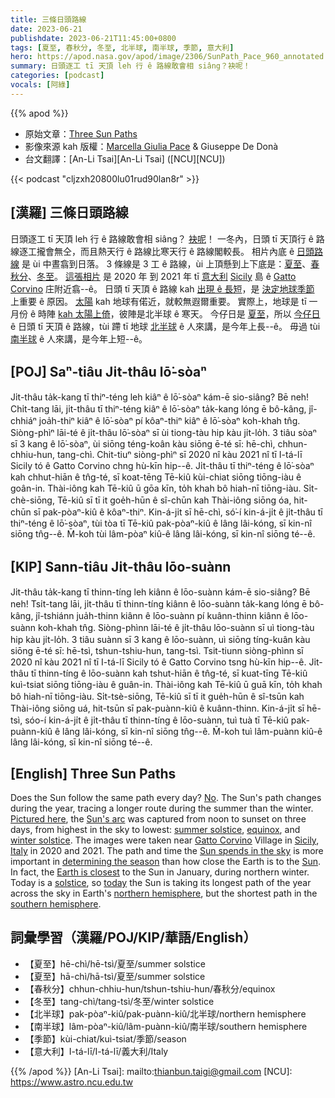 ```yaml
---
title: 三條日頭路線
date: 2023-06-21
publishdate: 2023-06-21T11:45:00+0800
tags: [夏至, 春秋分, 冬至, 北半球, 南半球, 季節, 意大利]
hero: https://apod.nasa.gov/apod/image/2306/SunPath_Pace_960_annotated.jpg
summary: 日頭逐工 tī 天頂 leh 行 ê 路線敢會相 siâng？袂呢！
categories: [podcast]
vocals: [阿綠]
---
```


{{% apod %}}

- 原始文章：[Three Sun Paths](https://apod.nasa.gov/apod/ap230621.html)
- 影像來源 kah 版權：[Marcella Giulia Pace](https://www.instagram.com/marcella_giulia_pace/) & Giuseppe De Donà
- 台文翻譯：[An-Li Tsai][An-Li Tsai] ([NCU][NCU])

{{< podcast "cljzxh20800lu01rud90lan8r" >}}

## [漢羅] 三條日頭路線
日頭逐工 tī 天頂 leh 行 ê 路線敢會相 siâng？
[袂呢][No]！
一冬內，日頭 tī 天頂行 ê 路線逐工攏會無仝，而且熱天行 ê 路線比寒天行 ê 路線閣較長。
相片內底 ê [日頭路線][Sun's arc] 是 ùi 中晝翕到日落。
3 條線是 3 工 ê 路線，ùi 上頂懸到上下底是：[夏至][summer solstice]、[春秋分][equinox]、[冬至][winter solstice]。
[這張相片][Pictured here] 是 2020 年 到 2021 年 tī [意大利][Italy] [Sicily][Sicily] 島 ê [Gatto Corvino][Gatto Corvino] 庄附近翕--ê。
日頭 tī 天頂 ê 路線 kah [出現 ê 長短][Sun spends in the sky]，是 [決定地球季節][determining the season] 上重要 ê 原因。
[太陽][Sun] kah 地球有偌近，就較無遐爾重要。
實際上，地球是 tī 一月份 ê 時陣 [kah 太陽上倚][Earth is closest]，彼陣是北半球 ê 寒天。
今仔日是 [夏至][solstice]，所以 [今仔日][today] ê 日頭 tī 天頂 ê 路線，tùi 蹛 tī 地球 [北半球][northern hemisphere] ê 人來講，是今年上長--ê。
毋過 tùi [南半球][southern hemisphere] ê 人來講，是今年上短--ê。

## [POJ] Saⁿ-tiâu Ji̍t-thâu lō͘-sòaⁿ
Ji̍t-thâu ta̍k-kang tī thiⁿ-téng leh kiâⁿ ê lō͘-sòaⁿ kám-ē sio-siâng?
Bē neh!
Chi̍t-tang lāi, ji̍t-thâu tī thiⁿ-téng kiâⁿ ê lō͘-sòaⁿ ta̍k-kang lóng ē bô-kâng, jî-chhiáⁿ joa̍h-thiⁿ kiâⁿ ê lō͘-sòaⁿ pí kôaⁿ-thiⁿ kiâⁿ ê lō͘-sòaⁿ koh-khah tn̂g.
Siòng-phìⁿ lāi-té ê ji̍t-thâu lō͘-sòaⁿ sī ùi tiong-tàu hip kàu ji̍t-lo̍h.
3 tiâu sòaⁿ sī 3 kang ê lō͘-sòaⁿ, ùi siōng téng-koân kàu siōng ē-té sī: hē-chì, chhun-chhiu-hun, tang-chì.
Chit-tiuⁿ siòng-phìⁿ sī 2020 nî kàu 2021 nî tī I-tá-lī Sicily tó ê Gatto Corvino chng hù-kīn hip--ê.
Ji̍t-thâu tī thiⁿ-téng ê lō͘-sòaⁿ kah chhut-hiān ê tn̂g-té, sī koat-tēng Tē-kiû kùi-chiat siōng tiōng-iàu ê goân-in.
Thài-iông kah Tē-kiû ū gōa kīn, to̍h khah bô hiah-nī tiōng-iàu.
Si̍t-chè-siōng, Tē-kiû sī tī it goe̍h-hūn ê sî-chūn kah Thài-iông siōng óa, hit-chūn sī pak-pòaⁿ-kiû ê kôaⁿ-thiⁿ.
Kin-á-ji̍t sī hē-chì, só͘-í kin-á-ji̍t ê ji̍t-thâu tī thiⁿ-téng ê lō͘-sòaⁿ, tùi tòa tī Tē-kiû pak-pòaⁿ-kiû ê lâng lâi-kóng, sī kin-nî siōng tn̂g--ê.
M̄-koh tùi lâm-pòaⁿ kiû-ê lâng lâi-kóng, sī kin-nî siōng té--ê.

## [KIP] Sann-tiâu Ji̍t-thâu lōo-suànn
Ji̍t-thâu ta̍k-kang tī thinn-tíng leh kiânn ê lōo-suànn kám-ē sio-siâng?
Bē neh!
Tsi̍t-tang lāi, ji̍t-thâu tī thinn-tíng kiânn ê lōo-suànn ta̍k-kang lóng ē bô-kâng, jî-tshiánn jua̍h-thinn kiânn ê lōo-suànn pí kuânn-thinn kiânn ê lōo-suànn koh-khah tn̂g.
Siòng-phìnn lāi-té ê ji̍t-thâu lōo-suànn sī uì tiong-tàu hip kàu ji̍t-lo̍h.
3 tiâu suànn sī 3 kang ê lōo-suànn, uì siōng tíng-kuân kàu siōng ē-té sī: hē-tsì, tshun-tshiu-hun, tang-tsì.
Tsit-tiunn siòng-phìnn sī 2020 nî kàu 2021 nî tī I-tá-lī Sicily tó ê Gatto Corvino tsng hù-kīn hip--ê.
Ji̍t-thâu tī thinn-tíng ê lōo-suànn kah tshut-hiān ê tn̂g-té, sī kuat-tīng Tē-kiû kuì-tsiat siōng tiōng-iàu ê guân-in.
Thài-iông kah Tē-kiû ū guā kīn, to̍h khah bô hiah-nī tiōng-iàu.
Si̍t-tsè-siōng, Tē-kiû sī tī it gue̍h-hūn ê sî-tsūn kah Thài-iông siōng uá, hit-tsūn sī pak-puànn-kiû ê kuânn-thinn.
Kin-á-ji̍t sī hē-tsì, sóo-í kin-á-ji̍t ê ji̍t-thâu tī thinn-tíng ê lōo-suànn, tuì tuà tī Tē-kiû pak-puànn-kiû ê lâng lâi-kóng, sī kin-nî siōng tn̂g--ê.
M̄-koh tuì lâm-puànn kiû-ê lâng lâi-kóng, sī kin-nî siōng té--ê.

## [English] Three Sun Paths
Does the Sun follow the same path every day?
[No][No].
The Sun's path changes during the year, tracing a longer route during the summer than the winter.
[Pictured here][Pictured here], the [Sun's arc][Sun's arc] was captured from noon to sunset on three days, from highest in the sky to lowest: [summer solstice][summer solstice], [equinox][equinox], and [winter solstice][winter solstice].
The images were taken near [Gatto Corvino][Gatto Corvino] Village in [Sicily][Sicily], [Italy][Italy] in 2020 and 2021.
The path and time the [Sun spends in the sky][Sun spends in the sky] is more important in [determining the season][determining the season] than how close the Earth is to the [Sun][Sun].
In fact, the [Earth is closest][Earth is closest] to the Sun in January, during northern winter.
Today is a [solstice][solstice], so [today][today] the Sun is taking its longest path of the year across the sky in Earth's [northern hemisphere][northern hemisphere], but the shortest path in the [southern hemisphere][southern hemisphere].

## 詞彙學習（漢羅/POJ/KIP/華語/English）
- 【夏至】hē-chì/hē-tsì/夏至/summer solstice
- 【夏至】hā-chì/hā-tsì/夏至/summer solstice
- 【春秋分】chhun-chhiu-hun/tshun-tshiu-hun/春秋分/equinox
- 【冬至】tang-chì/tang-tsì/冬至/winter solstice
- 【北半球】pak-pòaⁿ-kiû/pak-puànn-kiû/北半球/northern hemisphere
- 【南半球】lâm-pòaⁿ-kiû/lâm-puànn-kiû/南半球/southern hemisphere
- 【季節】kùi-chiat/kuì-tsiat/季節/season
- 【意大利】I-tá-lī/I-tá-lī/義大利/Italy

{{% /apod %}}
[An-Li Tsai]: mailto:thianbun.taigi@gmail.com
[NCU]: https://www.astro.ncu.edu.tw

[copyright]: https://apod.nasa.gov/apod/fap/lib/about_apod.html#srapply
[License]: https://creativecommons.org/licenses/by/2.0/

[No]:https://sadanduseless.b-cdn.net/wp-content/uploads/2018/11/funny-suprised-cat2.jpg
[Pictured here]:https://greenflash.photo/portfolio/la-traiettoria-del-sole-nei-giorno-dellequinozio-e-del-solstizio/
[Sun's arc]:https://apod.nasa.gov/apod/ap101221.html
[summer solstice]:https://apod.nasa.gov/apod/ap210620.html
[equinox]:https://apod.nasa.gov/apod/ap210922.html
[winter solstice]:https://apod.nasa.gov/apod/ap151231.html
[Gatto Corvino]:https://goo.gl/maps/eSwDyTAmV6FZem2w7
[Sicily]:https://en.wikipedia.org/wiki/Sicily
[Italy]:https://en.wikipedia.org/wiki/Italy
[Sun spends in the sky]:https://apod.nasa.gov/apod/ap220321.html
[determining the season]:https://spaceplace.nasa.gov/seasons/
[Sun]:https://solarsystem.nasa.gov/solar-system/sun/overview/
[Earth is closest]:https://starchild.gsfc.nasa.gov/docs/StarChild/questions/question53.html
[solstice]:https://apod.nasa.gov/apod/ap170621.html
[today]:https://en.wikipedia.org/wiki/Solstice
[northern hemisphere]:https://en.wikipedia.org/wiki/Northern_Hemisphere
[southern hemisphere]:https://www.thoughtco.com/geography-of-the-southern-hemisphere-1435565
